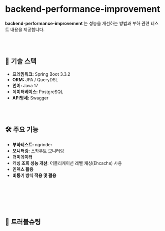 # backend-performance-improvement

**backend-performance-improvement** 는 성능을 개선하는 방법과 부하 관련 테스트 내용을 제공합니다.

<br><br>

## 🔧 **기술 스택**

- **프레임워크:** Spring Boot 3.3.2
- **ORM:** JPA / QueryDSL
- **언어:** Java 17
- **데이터베이스:** PostgreSQL
- **API명세:** Swagger

<br><br>

## 🛠️ **주요 기능**
- **부하테스트:** ngrinder
- **모니터링:** 스카우트 모니터링
- **더미데이터**
- **캐싱 조회 성능 개선:** 어플리케이션 레벨 캐싱(Ehcache) 사용
- **인덱스 활용**
- **비동기 방식 적용 및 활용**

<br><br>

<br><br>

## 🧐 **트러블슈팅**


